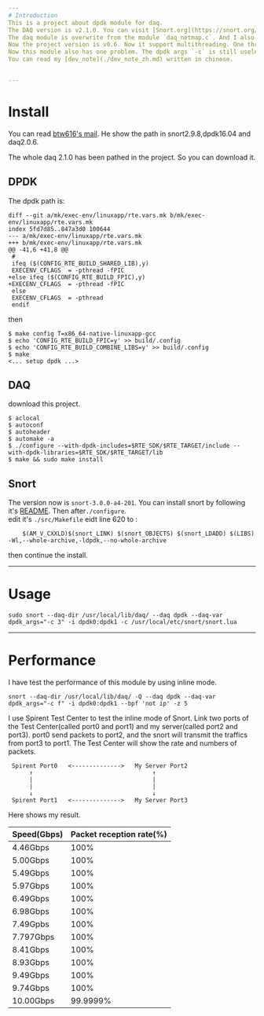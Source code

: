 ```yaml
---
# Introduction
This is a project about dpdk module for daq.  
The DAQ version is v2.1.0. You can visit [Snort.org](https://snort.org/downloads/#snort-3.0) to download the origin version about daq and snort++.  
The daq module is overwrite from the module `daq_netmap.c`. And I also refer to [btw616's project](https://github.com/btw616/daq-dpdk) and [his mail](https://sourceforge.net/p/snort/mailman/message/35162409/) for how to use the new daq module in snort.  
Now the project version is v0.6. Now it support multithreading. One thread can only get packets from one port. I will test this module after my summer vacation because I don't have another computer to generate big flow now.
Now this module also has one problem. The dpdk args `-c` is still useless as the main controllor of thread is snort not daq. I'll try to slove this problem.
You can read my [dev_note](./dev_note_zh.md) written in chinese.


---
```

# Install

You can read [btw616's mail](https://sourceforge.net/p/snort/mailman/message/35162409/). He show the path in snort2.9.8,dpdk16.04 and daq2.0.6.

The whole daq 2.1.0 has been pathed in the project. So you can download it.
## DPDK 
The dpdk path is:
```
diff --git a/mk/exec-env/linuxapp/rte.vars.mk b/mk/exec-env/linuxapp/rte.vars.mk
index 5fd7d85..847a3d0 100644
--- a/mk/exec-env/linuxapp/rte.vars.mk
+++ b/mk/exec-env/linuxapp/rte.vars.mk
@@ -41,6 +41,8 @@
 #
 ifeq ($(CONFIG_RTE_BUILD_SHARED_LIB),y)
 EXECENV_CFLAGS  = -pthread -fPIC
+else ifeq ($(CONFIG_RTE_BUILD_FPIC),y)
+EXECENV_CFLAGS  = -pthread -fPIC
 else
 EXECENV_CFLAGS  = -pthread
 endif
```

then 
```shell
$ make config T=x86_64-native-linuxapp-gcc
$ echo 'CONFIG_RTE_BUILD_FPIC=y' >> build/.config
$ echo 'CONFIG_RTE_BUILD_COMBINE_LIBS=y' >> build/.config
$ make
<... setup dpdk ...>
```
## DAQ
download this project.
```
$ aclocal
$ autoconf
$ autoheader
$ automake -a
$ ./configure --with-dpdk-includes=$RTE_SDK/$RTE_TARGET/include --with-dpdk-libraries=$RTE_SDK/$RTE_TARGET/lib
$ make && sudo make install
```

## Snort
The version now is `snort-3.0.0-a4-201`.
You can install snort by following it's [README](https://github.com/snortadmin/snort3/blob/master/README.md).
Then after`./configure`.  
edit it's `./src/Makefile`
eidt line 620 to :
```
	$(AM_V_CXXLD)$(snort_LINK) $(snort_OBJECTS) $(snort_LDADD) $(LIBS) -Wl,--whole-archive,-ldpdk,--no-whole-archive
```

then continue the install.

---
# Usage
```
sudo snort --daq-dir /usr/local/lib/daq/ --daq dpdk --daq-var dpdk_args="-c 3" -i dpdk0:dpdk1 -c /usr/local/etc/snort/snort.lua
```


---
# Performance

I have test the performance of this module by using inline mode.
```
snort --daq-dir /usr/local/lib/daq/ -Q --daq dpdk --daq-var dpdk_args="-c f" -i dpdk0:dpdk1 --bpf 'not ip' -z 5
```

I use Spirent Test Center to test the inline mode of Snort. Link two ports of the Test Center(called port0 and port1) and my server(called port2 and port3).
port0 send packets to port2, and the snort will transmit the traffics from port3 to port1. The Test Center will show the rate and numbers of packets.


```
 Spirent Port0   <-------------->   My Server Port2
	  ↑                                  ↑
	  |                                  |
	  |                                  |
	  ↓                                  ↓
 Spirent Port1   <-------------->   My Server Port3
```

Here shows my result.

Speed(Gbps)|Packet reception rate(%)
---|---
4.46Gbps|100%
5.00Gbps|100%
5.49Gbps|100%
5.97Gbps|100%
6.49Gbps|100%
6.98Gbps|100%
7.49Gpbs|100%
7.797Gbps|100%
8.41Gbps|100%
8.93Gbps|100%
9.49Gbps|100%
9.74Gbps|100%
10.00Gbps|99.9999%
